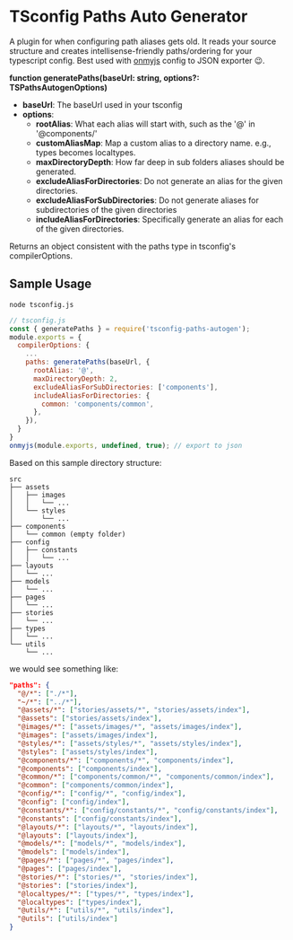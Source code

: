 # TSconfig Paths Auto Generator

A plugin for when configuring path aliases gets old. It reads your source structure and creates intellisense-friendly paths/ordering for your typescript config. Best used with [onmyjs](https://www.npmjs.com/package/onmyjs) config to JSON exporter 😉.

**function generatePaths(baseUrl: string, options?: TSPathsAutogenOptions)**

- **baseUrl**: The baseUrl used in your tsconfig
- **options**:
  - **rootAlias**: What each alias will start with, such as the '@' in '@components/'
  - **customAliasMap**: Map a custom alias to a directory name. e.g., types becomes localtypes.
  - **maxDirectoryDepth**: How far deep in sub folders aliases should be generated.
  - **excludeAliasForDirectories**: Do not generate an alias for the given directories.
  - **excludeAliasForSubDirectories**: Do not generate aliases for subdirectories of the given directories
  - **includeAliasForDirectories**: Specifically generate an alias for each of the given directories.

Returns an object consistent with the paths type in tsconfig's compilerOptions.

## Sample Usage

`node tsconfig.js`

```javascript
// tsconfig.js
const { generatePaths } = require('tsconfig-paths-autogen');
module.exports = {
  compilerOptions: {
    ...
    paths: generatePaths(baseUrl, {
      rootAlias: '@',
      maxDirectoryDepth: 2,
      excludeAliasForSubDirectories: ['components'],
      includeAliasForDirectories: {
        common: 'components/common',
      },
    }),
  }
}
onmyjs(module.exports, undefined, true); // export to json
```

Based on this sample directory structure:

```
src
├── assets
│   ├── images
│   │   └── ...
│   └── styles
│       └── ...
├── components
│   └── common (empty folder)
├── config
│   ├── constants
│   │   └── ...
├── layouts
│   └── ...
├── models
│   └── ...
├── pages
│   └── ...
├── stories
│   └── ...
├── types
│   └── ...
└── utils
    └── ...
```

we would see something like:

```json
"paths": {
  "@/*": ["./*"],
  "~/*": ["../*"],
  "@assets/*": ["stories/assets/*", "stories/assets/index"],
  "@assets": ["stories/assets/index"],
  "@images/*": ["assets/images/*", "assets/images/index"],
  "@images": ["assets/images/index"],
  "@styles/*": ["assets/styles/*", "assets/styles/index"],
  "@styles": ["assets/styles/index"],
  "@components/*": ["components/*", "components/index"],
  "@components": ["components/index"],
  "@common/*": ["components/common/*", "components/common/index"],
  "@common": ["components/common/index"],
  "@config/*": ["config/*", "config/index"],
  "@config": ["config/index"],
  "@constants/*": ["config/constants/*", "config/constants/index"],
  "@constants": ["config/constants/index"],
  "@layouts/*": ["layouts/*", "layouts/index"],
  "@layouts": ["layouts/index"],
  "@models/*": ["models/*", "models/index"],
  "@models": ["models/index"],
  "@pages/*": ["pages/*", "pages/index"],
  "@pages": ["pages/index"],
  "@stories/*": ["stories/*", "stories/index"],
  "@stories": ["stories/index"],
  "@localtypes/*": ["types/*", "types/index"],
  "@localtypes": ["types/index"],
  "@utils/*": ["utils/*", "utils/index"],
  "@utils": ["utils/index"]
}
```
